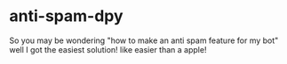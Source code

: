 # anti-spam-dpy
So you may be wondering "how to make an anti spam feature for my bot" well I got the easiest solution! like easier than a apple!
